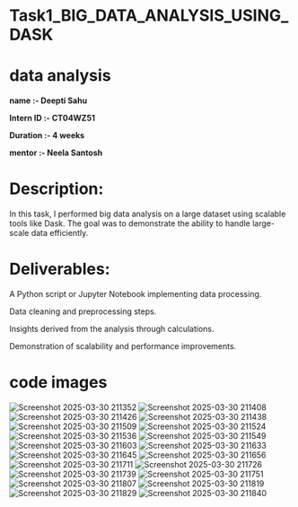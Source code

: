 # Task1_BIG_DATA_ANALYSIS_USING_DASK

# data analysis

**name :- Deepti Sahu**

**Intern ID :- CT04WZ51**

**Duration :- 4 weeks**

**mentor :- Neela Santosh**

# Description:

In this task, I performed big data analysis on a large dataset using scalable tools like Dask. The goal was to demonstrate the ability to handle large-scale data efficiently.

# Deliverables:

A Python script or Jupyter Notebook implementing data processing.

Data cleaning and preprocessing steps.

Insights derived from the analysis through calculations.

Demonstration of scalability and performance improvements.

# code images

![Screenshot 2025-03-30 211352](https://github.com/user-attachments/assets/a03cf21d-41ec-4672-bada-00631b699449)
![Screenshot 2025-03-30 211408](https://github.com/user-attachments/assets/61ee0a8e-0eec-429c-a299-5c80732206c3)
![Screenshot 2025-03-30 211426](https://github.com/user-attachments/assets/4e80118a-03fb-49a4-bb78-68ef9527fea1)
![Screenshot 2025-03-30 211438](https://github.com/user-attachments/assets/b2530e21-a0a5-4f2b-99ee-da4ab3d38ebc)
![Screenshot 2025-03-30 211509](https://github.com/user-attachments/assets/c1cd9dd4-a36f-4107-8895-77f0e7a87bb3)
![Screenshot 2025-03-30 211524](https://github.com/user-attachments/assets/e427d197-20b8-46a6-a3e4-af935cf23c47)
![Screenshot 2025-03-30 211536](https://github.com/user-attachments/assets/f89546db-8015-45b0-b3f7-e090e65c8881)
![Screenshot 2025-03-30 211549](https://github.com/user-attachments/assets/910c8f2a-ac91-4a10-8b01-cab422fcc23d)
![Screenshot 2025-03-30 211603](https://github.com/user-attachments/assets/f45cf14c-f0dd-4938-bfd1-09e7759e8b1f)
![Screenshot 2025-03-30 211633](https://github.com/user-attachments/assets/8a215bc6-0598-43b9-811c-cc6fff7b94fe)
![Screenshot 2025-03-30 211645](https://github.com/user-attachments/assets/5efae0b1-a072-425e-a257-8fd125ad43fb)
![Screenshot 2025-03-30 211656](https://github.com/user-attachments/assets/b03a9f53-bc5a-4de8-b3ff-e06cb91a726d)
![Screenshot 2025-03-30 211711](https://github.com/user-attachments/assets/aa314374-ae68-4be5-a9ed-ab448ae5eeb8)
![Screenshot 2025-03-30 211726](https://github.com/user-attachments/assets/ff503bcb-11a5-4d9b-b7e2-1c5f7be6b8f9)
![Screenshot 2025-03-30 211739](https://github.com/user-attachments/assets/ea3f17d4-64db-4f50-9da8-5a7516e48dbc)
![Screenshot 2025-03-30 211751](https://github.com/user-attachments/assets/0dba595b-4571-434b-83ac-f45e50009c85)
![Screenshot 2025-03-30 211807](https://github.com/user-attachments/assets/40f6b4da-3ec0-4dfb-8d99-9e5e88cf976f)
![Screenshot 2025-03-30 211819](https://github.com/user-attachments/assets/95e301a1-a587-470b-be1f-122f12fdac3f)
![Screenshot 2025-03-30 211829](https://github.com/user-attachments/assets/78a4ecbc-2179-4f26-994f-4cbfcd70803b)
![Screenshot 2025-03-30 211840](https://github.com/user-attachments/assets/65a0f80e-934e-4eb0-8ae6-b33cdf49f92d)



